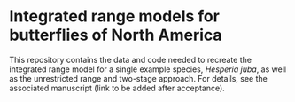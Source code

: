 # Integrated range models for butterflies of North America

This repository contains the data and code needed to recreate the integrated
range model for a single example species, <i>Hesperia juba</i>, as well as
the unrestricted range and two-stage approach. For details, see the associated 
manuscript (link to be added after acceptance).
